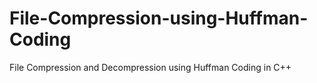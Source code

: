 # File-Compression-using-Huffman-Coding
File Compression and Decompression using Huffman Coding in C++
